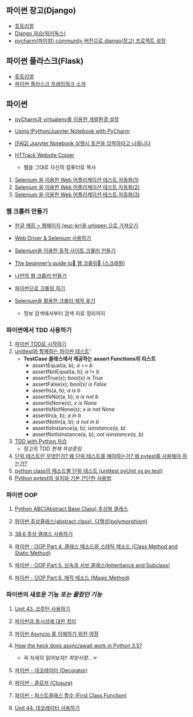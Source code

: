 ## 파이썬 장고(Django)

* [튜토리얼](https://docs.djangoproject.com/ko/2.0/)
* [Django 자습(위키독스)](https://wikidocs.net/book/837)
* [pycharm(파이참) community 버전으로 django(장고) 프로젝트 설정](https://blueshw.github.io/2016/02/02/django-setting-for-pycharm-community/)


## 파이썬 플라스크(Flask)

* [튜토리얼](http://flask-docs-kr.readthedocs.io/ko/latest/index.html)
* [파이썬 플라스크 프레임워크 소개](https://code.tutsplus.com/ko/tutorials/an-introduction-to-pythons-flask-framework--net-28822)


## 파이썬

* [pyCharm과 virtualenv를 이용한 개발환경 설정](http://hrg921.tistory.com/9)
* [Using IPython/Jupyter Notebook with PyCharm](https://www.jetbrains.com/help/pycharm/using-ipython-jupyter-notebook-with-pycharm.html)

* [[FAQ] Jupyter Notebook 실행시 토큰을 입력하라고 나옵니다](https://financedata.github.io/posts/jupyter-notebook-authentication.html)

* [HTTrack Website Copier](https://www.httrack.com/)
    - 웹을 그대로 자신의 컴퓨터로 복사

1. [Selenium 을 이용한 Web 어플리케이션 테스트 자동화(1)](http://tech.whatap.io/2015/10/02/automation-with-selenium/)
1. [Selenium 을 이용한 Web 어플리케이션 테스트 자동화(2)](http://tech.whatap.io/2015/10/16/automation-with-selenium-through-ide-and-webdriver/)
1. [Selenium 을 이용한 Web 어플리케이션 테스트 자동화(3)](http://tech.whatap.io/2015/12/11/data-driven-selenium-test-using-testng/)

### 웹 크롤러 만들기

* [한글 깨짐 > 웹페이지 (euc-kr)을 urlopen 으로 가져오기](https://m.blog.naver.com/PostView.nhn?blogId=binsoore&logNo=220666303601&proxyReferer=https%3A%2F%2Fwww.google.co.kr%2F)

* [Web Driver & Selenium 사용하기](http://yumere.tistory.com/75)
* [Selenium을 이용한 동적 사이트 크롤러 만들기](https://www.slideshare.net/winglessagl/selenium-61525457)
* [The beginner’s guide to 웹 크롤링 (스크래핑)](https://www.slideshare.net/lucypark/the-beginners-guide-to-54279917)
* [나만의 웹 크롤러 만들기](https://beomi.github.io/gb-crawling/)
* [파이썬으로 크롤링 하기](https://medium.com/@mjhans83/%ED%8C%8C%EC%9D%B4%EC%8D%AC%EC%9C%BC%EB%A1%9C-%ED%81%AC%EB%A1%A4%EB%A7%81-%ED%95%98%EA%B8%B0-908e78ee09e0)
* [Selenium을 활용한 크롤러 제작 후기](https://medium.com/@peteryun/python-selenium%EC%9D%84-%ED%99%9C%EC%9A%A9%ED%95%9C-%ED%81%AC%EB%A1%A4%EB%9F%AC-%EB%A7%8C%EB%93%A4%EA%B8%B0-b055cefd1195)
    - 정보 검색에서부터 검색 자료 정리까지


### 파이썬에서 TDD 사용하기

1. [파이썬 TDD로 시작하기](https://www.holaxprogramming.com/2017/06/15/python-get-started/)
2. [unittest와 함께하는 파이썬 테스트](https://www.holaxprogramming.com/2017/06/17/python-with-test/)'
    - **TestCase 클래스에서 제공하는 assert Functions의 리스트**
        - assertEqual(a, b); _a == b_
        - assertNotEqual(a, b); _a != b_
        - assertTrue(x); _bool(x) is True_
        - assertFalse(x); _bool(x) is False_
        - assertIs(a, b); _a is b_
        - assertIsNot(a, b); _a is not b_
        - assertIsNone(x); _x is None_
        - assertIsNotNone(x); _x is not None_
        - assertIn(a, b); _a in b_
        - assertNotIn(a, b); _a not in b_
        - assertIsInstance(a, b); _isinstance(a, b)_
        - assertNotIsInstance(a, b); _not isinstance(a, b)_
1. [TDD with Python 자습](https://wikidocs.net/book/1379)
    - 장고의 TDD _현재 작성중임_
1. [단위 테스트란 무엇인가? 왜 단위 테스트를 해야하는가? 왜 pytest를 사용해야 하는가?](https://cjh5414.github.io/why-pytest/)
1. [python class의 메소드별 단위 테스트 (unittest pyUnit vs py.test)](https://everydayminder.wordpress.com/tag/py-test/)
1. [Python pytest의 설치와 기본 간단한 사용법](https://twpower.github.io/language/2017/02/09/15(pytest%EC%9D%98-%EC%84%A4%EC%B9%98%EC%99%80-%EA%B8%B0%EB%B3%B8-%EA%B0%84%EB%8B%A8%ED%95%9C-%EC%82%AC%EC%9A%A9%EB%B2%95).html)

### 파이썬 OOP

1. [Python ABC(Abstract Base Class) 추상화 클래스](http://bluese05.tistory.com/61)
1. [파이썬 추상클래스(abstract class), 다형성(polymorphism)](https://wayhome25.github.io/cs/2017/04/10/cs-11/)
1. [38.6 추상 클래스 사용하기](https://dojang.io/mod/page/view.php?id=1087)

1. [파이썬 - OOP Part 4. 클래스 메소드와 스태틱 메소드 (Class Method and Static Method)](http://schoolofweb.net/blog/posts/%ED%8C%8C%EC%9D%B4%EC%8D%AC-oop-part-4-%ED%81%B4%EB%9E%98%EC%8A%A4-%EB%A9%94%EC%86%8C%EB%93%9C%EC%99%80-%EC%8A%A4%ED%83%9C%ED%8B%B1-%EB%A9%94%EC%86%8C%EB%93%9C-class-method-and-static-method/)
1. [파이썬 - OOP Part 5. 상속과 서브 클래스(Inheritance and Subclass)](http://schoolofweb.net/blog/posts/%ED%8C%8C%EC%9D%B4%EC%8D%AC-oop-part-5-%EC%83%81%EC%86%8D%EA%B3%BC-%EC%84%9C%EB%B8%8C-%ED%81%B4%EB%9E%98%EC%8A%A4inheritance-and-subclass/)
1. [파이썬 - OOP Part 6. 매직 메소드 (Magic Method)](http://schoolofweb.net/blog/posts/%ED%8C%8C%EC%9D%B4%EC%8D%AC-oop-part-6-%EB%A7%A4%EC%A7%81-%EB%A9%94%EC%86%8C%EB%93%9C-magic-method/)


### 파이썬의 새로운 기능 _또는 몰랐던 기능_

1. [Unit 43. 코루틴 사용하기](https://dojang.io/mod/page/view.php?id=1122)
1. [파이썬과 동시성에 대한 정리](http://hamait.tistory.com/833?category=79136)
1. [파이썬 Asyncio 를 이해하기 위한 여정](http://hamait.tistory.com/834)
1. [How the heck does async/await work in Python 3.5?](https://snarky.ca/how-the-heck-does-async-await-work-in-python-3-5/)
    - 꼭 자세히 읽어보자!! _희망사항...ㅠ_

1. [파이썬 - 데코레이터 (Decorator)](http://schoolofweb.net/blog/posts/%ED%8C%8C%EC%9D%B4%EC%8D%AC-%EB%8D%B0%EC%BD%94%EB%A0%88%EC%9D%B4%ED%84%B0-decorator/)
1. [파이썬 - 클로저 (Closure)](http://schoolofweb.net/blog/posts/%ED%8C%8C%EC%9D%B4%EC%8D%AC-%ED%81%B4%EB%A1%9C%EC%A0%80-closure/)
1. [파이썬 - 퍼스트클래스 함수 (First Class Function)](http://schoolofweb.net/blog/posts/%ED%8C%8C%EC%9D%B4%EC%8D%AC-%ED%8D%BC%EC%8A%A4%ED%8A%B8%ED%81%B4%EB%9E%98%EC%8A%A4-%ED%95%A8%EC%88%98-first-class-function/)
1. [Unit 44. 데코레이터 사용하기](https://dojang.io/mod/page/view.php?id=1131)

